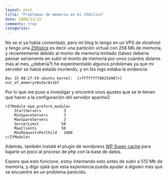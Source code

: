 ```yaml
---
layout: post
title: "Problemas de memoria en mi 256slice"
date: 2008/12/15
comments: true
categories: 
---
```


No se si ya había comentado, pero mi blog lo tengo en un VPS de slicehost y tengo una <a href="http://www.slicehost.com">256slice</a> es decir una partición virtual con 256 Mb de memoria, y recientemente debido al monto de memoria limitado (talvez debería pensar seriamente en subir el monto de memoria por unos cuántos dolares más al mes, ¿debería?) he experimentado algunos problemas ya que mi servidor se había estado muriendo, y en los logs estaba la evidencia:


    Dec 15 08:27:59 ubuntu kernel:  [<ffffffff8025d987>] out_of_memory+0x2e/0x187


Por lo que me puse a investigar y encontré unos ajustes que se le tienen que hacer a la configuración del servidor apache2:

<!-- more -->

    <IfModule mpm_prefork_module>
        StartServers          3
        MinSpareServers       3
        MaxSpareServers       3
        ServerLimit          50
        MaxClients           50
        MaxRequestsPerChild   1000
    </IfModule>

Además, también instalé el plugin de wordpress <a href="http://wordpress.org/extend/plugins/wp-super-cache/">WP Super cache</a> para bajarle un poco al proceso de php con la base de datos.

Espero que esto funcione, estoy intentando esto antes de subir a 512 Mb de memoria, y digo ojalá que esta experiencia pueda ayudar a alguien más que se encuentre en un problema parecido.
